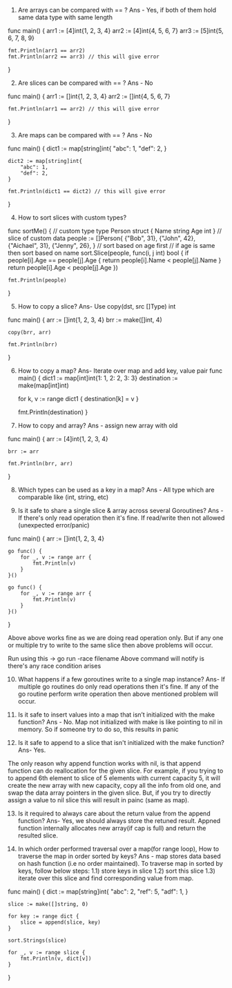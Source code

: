 1) Are arrays can be compared with == ?
Ans - Yes, if both of them hold same data type with same length

func main() {
	arr1 := [4]int{1, 2, 3, 4}
	arr2 := [4]int{4, 5, 6, 7}
    arr3 := [5]int{5, 6, 7, 8, 9}

	fmt.Println(arr1 == arr2)
    fmt.Println(arr2 == arr3) // this will give error
}

2) Are slices can be compared with == ?
Ans - No

func main() {
	arr1 := []int{1, 2, 3, 4}
	arr2 := []int{4, 5, 6, 7}

	fmt.Println(arr1 == arr2) // this will give error 
}

3) Are maps can be compared with == ?
Ans - No

func main() {
	dict1 := map[string]int{
		"abc": 1,
		"def": 2,
	}

	dict2 := map[string]int{
		"abc": 1,
		"def": 2,
	}

	fmt.Println(dict1 == dict2) // this will give error
}

4) How to sort slices with custom types?

func sortMe() {
    // custom type
	type Person struct {
		Name string
		Age  int
	}
    // slice of custom data
	people := []Person{
		{"Bob", 31},
		{"John", 42},
		{"Aichael", 31},
		{"Jenny", 26},
	}
	// sort based on age first
	// if age is same then sort based on name
	sort.Slice(people, func(i, j int) bool {
		if people[i].Age == people[j].Age {
			return people[i].Name < people[j].Name
		}
		return people[i].Age < people[j].Age
	})

	fmt.Println(people)
}

5) How to copy a slice?
Ans-  Use copy(dst, src []Type) int 

func main() {
	arr := []int{1, 2, 3, 4}
	brr := make([]int, 4)

	copy(brr, arr)

	fmt.Println(brr)
}

6) How to copy a map?
Ans-  Iterate over map and add key, value pair
func main() {
	dict1 := map[int]int{1: 1, 2: 2, 3: 3}
	destination := make(map[int]int)

	for k, v := range dict1 {
		destination[k] = v
	}

	fmt.Println(destination)
}

7) How to copy and array?
Ans - assign new array with old

func main() {
	arr := [4]int{1, 2, 3, 4}

	brr := arr

	fmt.Println(brr, arr)
}

8) Which types can be used as a key in a map?
Ans - All type which are comparable like (int, string, etc)

9) Is it safe to share a single slice & array across several Goroutines?
Ans - If there's only read operation then it's fine. If read/write then not allowed (unexpected error/panic)

func main() {
	arr := []int{1, 2, 3, 4}

	go func() {
		for _, v := range arr {
			fmt.Println(v)
		}
	}()

	go func() {
		for _, v := range arr {
			fmt.Println(v)
		}
	}()
}

Above above works fine as we are doing read operation only. But if any one or multiple try to write to the same slice then above problems will occur.

Run using this -> go run -race filename
Above command will notify is there's any race condition arises

10) What happens if a few goroutines write to a single map instance?
Ans- If multiple go routines do only read operations then it's fine. If any of the go routine perform write operation then above mentioned problem will occur.

11) Is it safe to insert values into a map that isn’t initialized with the make function?
Ans - No. Map not initialized with make is like pointing to nil in memory. So if someone try to do so, this results in panic

12) Is it safe to append to a slice that isn't initialized with the make function?
Ans- Yes.

The only reason why append function works with nil, is that append function can do reallocation for the given slice. For example, if you trying to to append 6th element to slice of 5 elements with current capacity 5, it will create the new array with new capacity, copy all the info from old one, and swap the data array pointers in the given slice.
But, if you try to directly assign a value to nil slice this will result in painc (same as map). 

13) Is it required to always care about the return value from the append function?
Ans- Yes, we should always store the retuned result. Appned function internally allocates new array(if cap is full) and return the resulted slice.

14) In which order performed traversal over a map(for range loop), How to traverse the map in order sorted by keys?
Ans - map stores data based on hash function (i.e no order maintained).
	To traverse map in sorted by keys, follow below steps:
	1.1) store keys in slice
	1.2) sort this slice
	1.3) iterate over this slice and find corresponding value from map.

func main() {
	dict := map[string]int{
		"abc": 2,
		"ref": 5,
		"adf": 1,
	}

	slice := make([]string, 0)

	for key := range dict {
		slice = append(slice, key)
	}

	sort.Strings(slice)

	for _, v := range slice {
		fmt.Println(v, dict[v])
	}
}



